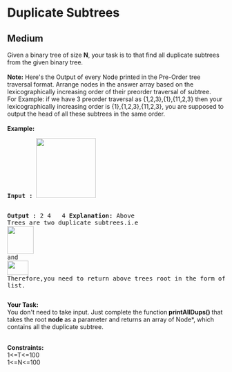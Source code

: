 # Duplicate Subtrees
## Medium
<div class="problems_problem_content__Xm_eO"><p>Given a binary tree of size <strong>N</strong>, your task is to that find&nbsp;all duplicate subtrees from the given binary tree.<br><br><strong>Note:</strong> Here's the Output of every Node printed in the Pre-Order tree traversal format. Arrange nodes in the answer array based on the lexicographically increasing order of their preorder traversal of subtree.<br>For Example: if we have 3 preorder traversal as {1,2,3},{1},{11,2,3} then your lexicographically increasing order is {1},{1,2,3},{11,2,3}, you are supposed to output the head of all these subtrees in the same order.<br><br><strong>Example:</strong></p>
<pre><strong>Input :</strong> <img style="height: 138px; width: 138px;" src="http://contribute.geeksforgeeks.org/wp-content/uploads/tree1-1.png" alt="">

<strong>Output : </strong>2 4
&nbsp;        4
<strong>Explanation: </strong>Above Trees are two 
duplicate subtrees.i.e <img style="height: 64px; width: 61px;" src="http://contribute.geeksforgeeks.org/wp-content/uploads/tree2-1.png" alt=""> and <img style="height: 33px; width: 49px;" src="http://contribute.geeksforgeeks.org/wp-content/uploads/tree3.png" alt="">
Therefore,you need to return above trees 
root in the form of a list.</pre>
<p><strong>Your Task:</strong><br>You don't need to take input. Just complete the function<strong> printAllDups() </strong>that takes the root <strong>node </strong>as a parameter and returns an array of Node*, which contains all the duplicate subtree.</p>
<p><br><strong>Constraints:</strong><br>1&lt;=T&lt;=100<br>1&lt;=N&lt;=100</p></div>